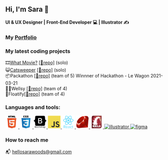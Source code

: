 ## Hi, I'm Sara 👀
**UI & UX Designer | Front-End Developer 💻 | Illustrator ✍️**  

### My [Portfolio](https://sarawoodsdesign.com/) 

    
### My latest coding projects
🎞️[What Movie?](https://what-movie.onrender.com) [[📁repo]](https://github.com/sara-woods/rails-find-me-a-movie) (solo)  
😺[Catsweeper](https://sara-woods.github.io/catsweeper/) [[📁repo]](https://github.com/sara-woods/catsweeper) (solo)  
📦Packathon [[📁repo]](https://github.com/sara-woods/packathon-copy) (team of 5) Winnner of Hackathon - Le Wagon 2021-03-21  
🏋️‍♀️Wellsy [[📁repo]](https://github.com/sara-woods/Wellsy-copy) (team of 4)  
🚤Floatify[[📁repo]](https://github.com/sara-woods/Floatify-copy) (team of 4)  

### Languages and tools:
<p align="left">
    <a href="https://www.w3.org/html/" target="_blank"> <img src="https://raw.githubusercontent.com/devicons/devicon/master/icons/html5/html5-original-wordmark.svg" alt="html5" width="40" height="40"/> </a>
  <a href="https://www.w3schools.com/css/" target="_blank"> <img src="https://raw.githubusercontent.com/devicons/devicon/master/icons/css3/css3-original-wordmark.svg" alt="css3" width="40" height="40"/> </a>
 <a href="https://getbootstrap.com" target="_blank"> <img src="https://raw.githubusercontent.com/devicons/devicon/master/icons/bootstrap/bootstrap-plain-wordmark.svg" alt="bootstrap" width="40" height="40"/> </a>
    <a href="https://developer.mozilla.org/en-US/docs/Web/JavaScript" target="_blank"> <img src="https://raw.githubusercontent.com/devicons/devicon/master/icons/javascript/javascript-original.svg" alt="javascript" width="40" height="40"/> </a>
    <a href="https://reactjs.org/" target="_blank"> <img src="https://raw.githubusercontent.com/devicons/devicon/master/icons/react/react-original-wordmark.svg" alt="react" width="40" height="40"/> </a>
      <a href="https://www.ruby-lang.org/en/" target="_blank"> <img src="https://raw.githubusercontent.com/devicons/devicon/master/icons/ruby/ruby-original.svg" alt="ruby" width="40" height="40"/> </a>
  <a href="https://rubyonrails.org" target="_blank"> <img src="https://raw.githubusercontent.com/devicons/devicon/master/icons/rails/rails-original-wordmark.svg" alt="rails" width="40" height="40"/> </a>
  <a href="https://www.adobe.com/in/products/illustrator.html" target="_blank"> <img src="https://www.vectorlogo.zone/logos/adobe_illustrator/adobe_illustrator-icon.svg" alt="illustrator" width="40" height="40"/> </a>
  <a href="https://www.figma.com/" target="_blank"> <img src="https://www.vectorlogo.zone/logos/figma/figma-icon.svg" alt="figma" width="40" height="40"/> </a> 
</p>


### How to reach me
📬 hellosarawoods@gmail.com <!-- or [linkedin.com/in/sara-woods](https://www.linkedin.com/in/sara-woods/) -->


<!--
Here are some ideas to get you started:

- 🔭 I’m currently working on ...
- 🌱 I’m currently learning ...
- 👯 I’m looking to collaborate on ...
- 🤔 I’m looking for help with ...
- 💬 Ask me about ...
- 📫 How to reach me: ...
- 😄 Pronouns: ...
- ⚡ Fun fact: ...
-->
